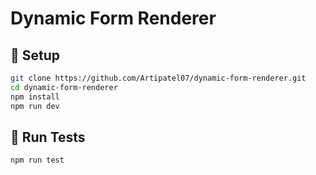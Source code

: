 # Dynamic Form Renderer

## 🚀 Setup

```bash
git clone https://github.com/Artipatel07/dynamic-form-renderer.git
cd dynamic-form-renderer
npm install
npm run dev
```

## 🧪 Run Tests

```bash
npm run test
```
